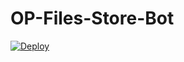 # OP-Files-Store-Bot


[![Deploy](https://www.herokucdn.com/deploy/button.svg)](https://heroku.com/deploy?template=https://github.com/Ajintuttu/OP-Files-Store-Bot)
